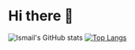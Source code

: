 # Hi there 👋

<!--
**koztimesin/koztimesin** is a ✨ _special_ ✨ repository because its `README.md` (this file) appears on your GitHub profile.

Here are some ideas to get you started:

- 🔭 I’m currently working on ...
- 🌱 I’m currently learning ...
- 👯 I’m looking to collaborate on ...
- 🤔 I’m looking for help with ...
- 💬 Ask me about ...
- 📫 How to reach me: ...
- 😄 Pronouns: ...
- ⚡ Fun fact: ...
-->

![Ismail's GitHub stats](https://github-readme-stats.vercel.app/api?username=koztimesin&show_icons=true&theme=tokyonight) [![Top Langs](https://github-readme-stats.vercel.app/api/top-langs/?username=koztimesin&layout=compact&theme=tokyonight)](https://github.com/koztimesin/github-readme-stats)
